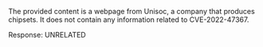 The provided content is a webpage from Unisoc, a company that produces chipsets. It does not contain any information related to CVE-2022-47367.

Response: UNRELATED